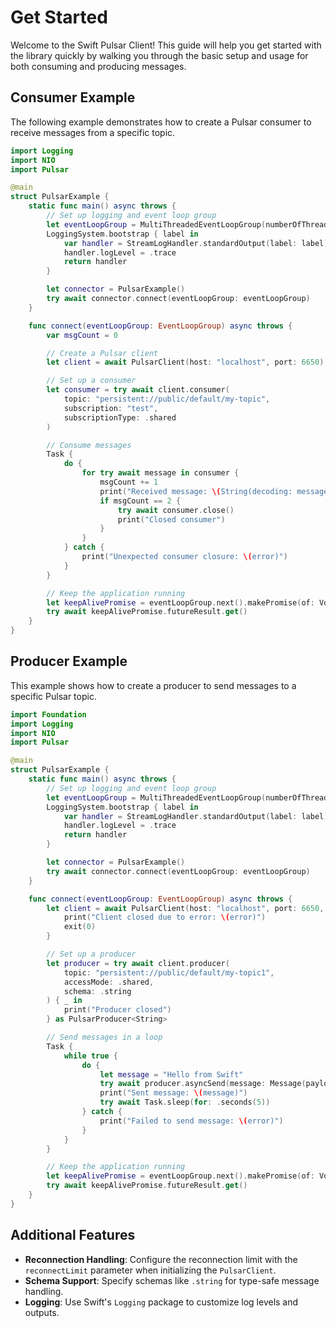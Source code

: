 # Get Started

Welcome to the Swift Pulsar Client! This guide will help you get started with the library quickly by walking you through the basic setup and usage for both consuming and producing messages.

## Consumer Example
The following example demonstrates how to create a Pulsar consumer to receive messages from a specific topic.

```swift
import Logging
import NIO
import Pulsar

@main
struct PulsarExample {
	static func main() async throws {
		// Set up logging and event loop group
		let eventLoopGroup = MultiThreadedEventLoopGroup(numberOfThreads: System.coreCount)
		LoggingSystem.bootstrap { label in
			var handler = StreamLogHandler.standardOutput(label: label)
			handler.logLevel = .trace
			return handler
		}

		let connector = PulsarExample()
		try await connector.connect(eventLoopGroup: eventLoopGroup)
	}

	func connect(eventLoopGroup: EventLoopGroup) async throws {
		var msgCount = 0

		// Create a Pulsar client
		let client = await PulsarClient(host: "localhost", port: 6650)

		// Set up a consumer
		let consumer = try await client.consumer(
			topic: "persistent://public/default/my-topic",
			subscription: "test",
			subscriptionType: .shared
		)

		// Consume messages
		Task {
			do {
				for try await message in consumer {
					msgCount += 1
					print("Received message: \(String(decoding: message.data, as: UTF8.self))")
					if msgCount == 2 {
						try await consumer.close()
						print("Closed consumer")
					}
				}
			} catch {
				print("Unexpected consumer closure: \(error)")
			}
		}

		// Keep the application running
		let keepAlivePromise = eventLoopGroup.next().makePromise(of: Void.self)
		try await keepAlivePromise.futureResult.get()
	}
}
```

## Producer Example
This example shows how to create a producer to send messages to a specific Pulsar topic.

```swift
import Foundation
import Logging
import NIO
import Pulsar

@main
struct PulsarExample {
	static func main() async throws {
		// Set up logging and event loop group
		let eventLoopGroup = MultiThreadedEventLoopGroup(numberOfThreads: System.coreCount)
		LoggingSystem.bootstrap { label in
			var handler = StreamLogHandler.standardOutput(label: label)
			handler.logLevel = .trace
			return handler
		}

		let connector = PulsarExample()
		try await connector.connect(eventLoopGroup: eventLoopGroup)
	}

	func connect(eventLoopGroup: EventLoopGroup) async throws {
		let client = await PulsarClient(host: "localhost", port: 6650, reconnectLimit: 10) { error in
			print("Client closed due to error: \(error)")
			exit(0)
		}

		// Set up a producer
		let producer = try await client.producer(
			topic: "persistent://public/default/my-topic1",
			accessMode: .shared,
			schema: .string
		) { _ in
			print("Producer closed")
		} as PulsarProducer<String>

		// Send messages in a loop
		Task {
			while true {
				do {
					let message = "Hello from Swift"
					try await producer.asyncSend(message: Message(payload: message))
					print("Sent message: \(message)")
					try await Task.sleep(for: .seconds(5))
				} catch {
					print("Failed to send message: \(error)")
				}
			}
		}

		// Keep the application running
		let keepAlivePromise = eventLoopGroup.next().makePromise(of: Void.self)
		try await keepAlivePromise.futureResult.get()
	}
}
```

## Additional Features
- **Reconnection Handling**: Configure the reconnection limit with the `reconnectLimit` parameter when initializing the `PulsarClient`.
- **Schema Support**: Specify schemas like `.string` for type-safe message handling.
- **Logging**: Use Swift's `Logging` package to customize log levels and outputs.
